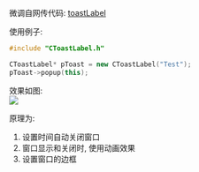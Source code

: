 微调自网传代码: [toastLabel](https://github.com/Greedysky/TTKWidgetTools/tree/master/Label/toastLabel)

使用例子:
``` C++
#include "CToastLabel.h"

CToastLabel* pToast = new CToastLabel("Test");
pToast->popup(this);
```

效果如图:  
![](https://github.com/Greedysky/TTKWidgetTools/raw/master/Label/toastLabel/res/demo.gif?raw=true)


原理为:  
1. 设置时间自动关闭窗口
2. 窗口显示和关闭时, 使用动画效果
3. 设置窗口的边框
